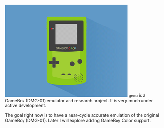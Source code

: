 ![<3](https://github.com/m0xsec/gemu/blob/main/assets/gbc.gif?raw=true)
`gemu` is a GameBoy (DMG-01) emulator and research project. It is very much under active development.

The goal right now is to have a near-cycle accurate emulation of the original GameBoy (DMG-01). Later I will explore adding GameBoy Color support.

